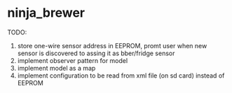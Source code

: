 # ninja_brewer

TODO:
1. store one-wire sensor address in EEPROM, promt user when new sensor is discovered to assing it as bber/fridge sensor
2. implement observer pattern for model
3. implement model as a map
4. implement configuration to be read from xml file (on sd card) instead of EEPROM